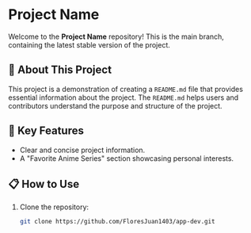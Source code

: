 # Project Name  

Welcome to the **Project Name** repository! This is the main branch, containing the latest stable version of the project.  

## 📄 About This Project  

This project is a demonstration of creating a `README.md` file that provides essential information about the project. The `README.md` helps users and contributors understand the purpose and structure of the project.  

## 🌟 Key Features  

- Clear and concise project information.  
- A "Favorite Anime Series" section showcasing personal interests.  

## 📋 How to Use  

1. Clone the repository:  
   ```bash
   git clone https://github.com/FloresJuan1403/app-dev.git


